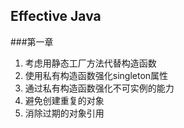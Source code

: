 ## Effective Java

###第一章
1. 考虑用静态工厂方法代替构造函数
2. 使用私有构造函数强化singleton属性
3. 通过私有构造函数强化不可实例的能力
4. 避免创建重复的对象
5. 消除过期的对象引用
